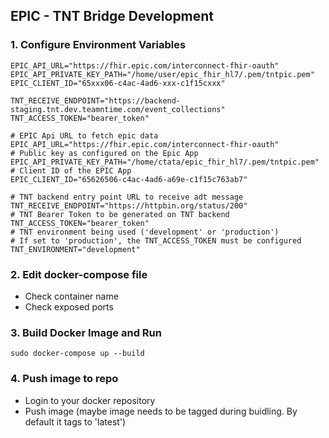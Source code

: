 ## EPIC - TNT Bridge Development

### 1. Configure Environment Variables

```
EPIC_API_URL="https://fhir.epic.com/interconnect-fhir-oauth"
EPIC_API_PRIVATE_KEY_PATH="/home/user/epic_fhir_hl7/.pem/tntpic.pem"
EPIC_CLIENT_ID="65xxx06-c4ac-4ad6-xxx-c1f15cxxx"

TNT_RECEIVE_ENDPOINT="https://backend-staging.tnt.dev.teamntime.com/event_collections"
TNT_ACCESS_TOKEN="bearer_token"

# EPIC Api URL to fetch epic data
EPIC_API_URL="https://fhir.epic.com/interconnect-fhir-oauth"
# Public key as configured on the Epic App
EPIC_API_PRIVATE_KEY_PATH="/home/ctata/epic_fhir_hl7/.pem/tntpic.pem"
# Client ID of the EPIC App
EPIC_CLIENT_ID="65626506-c4ac-4ad6-a69e-c1f15c763ab7"

# TNT backend entry point URL to receive adt message
TNT_RECEIVE_ENDPOINT="https://httpbin.org/status/200"
# TNT Bearer Token to be generated on TNT backend
TNT_ACCESS_TOKEN="bearer_token"
# TNT environment being used ('development' or 'production')
# If set to 'production', the TNT_ACCESS_TOKEN must be configured
TNT_ENVIRONMENT="development"
```

### 2. Edit docker-compose file
- Check container name
- Check exposed ports

### 3. Build Docker Image and Run
```
sudo docker-compose up --build
```

### 4. Push image to repo
- Login to your docker repository
- Push image (maybe image needs to be tagged during buidling. By default it tags to 'latest')